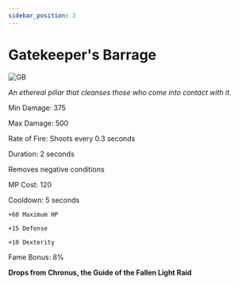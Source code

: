 ```yaml
---
sidebar_position: 2
---
```


# Gatekeeper's Barrage

![GB](https://vwiki.valorserver.com/api/item/picture/gatekeeper's%20barrage)

<i>An ethereal pillar that cleanses those who come into contact with it.</i>

Min Damage: 375

Max Damage: 500

Rate of Fire: Shoots every 0.3 seconds

Duration: 2 seconds

Removes negative conditions

MP Cost: 120

Cooldown: 5 seconds

    +60 Maximum HP
    
    +15 Defense
    
    +10 Dexterity

Fame Bonus: 8%

**Drops from Chronus, the Guide of the Fallen Light Raid**
